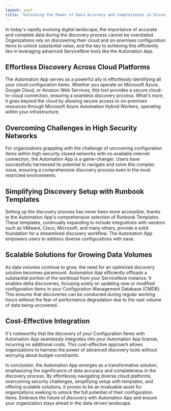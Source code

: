 ```yaml
---
layout: post
title: "Unlocking the Power of Data Accuracy and Completeness in Discovery with Automation App"
---
```


In today's rapidly evolving digital landscape, the importance of accurate and complete data during the discovery process cannot be overstated. Organizations rely on discovering their cloud and on-premises configuration items to unlock substantial value, and the key to achieving this efficiently lies in leveraging advanced ServiceNow tools like the Automation App.

## Effortless Discovery Across Cloud Platforms

The Automation App serves as a powerful ally in effortlessly identifying all your cloud configuration items. Whether you operate on Microsoft Azure, Google Cloud, or Amazon Web Services, this tool provides a secure cloud-to-cloud connection, ensuring a seamless discovery process. What's more, it goes beyond the cloud by allowing secure access to on-premises resources through Microsoft Azure Automation Hybrid Workers, operating within your infrastructure.

## Overcoming Challenges in High Security Networks

For organizations grappling with the challenge of uncovering configuration items within high-security closed networks with no available internet connection, the Automation App is a game-changer. Users have successfully harnessed its potential to navigate and solve this complex issue, ensuring a comprehensive discovery process even in the most restricted environments.

## Simplifying Discovery Setup with Runbook Templates

Setting up the discovery process has never been more accessible, thanks to the Automation App's comprehensive selection of Runbook Templates. These templates, continually expanding to include integrations with vendors such as VMware, Cisco, Microsoft, and many others, provide a solid foundation for a streamlined discovery workflow. The Automation App empowers users to address diverse configurations with ease.

## Scalable Solutions for Growing Data Volumes

As data volumes continue to grow, the need for an optimized discovery solution becomes paramount. Automation App efficiently offloads a substantial portion of the workload from your ServiceNow instance. It enables delta discoveries, focusing solely on updating new or modified configuration items in your Configuration Management Database (CMDB). This ensures that discoveries can be conducted during regular working hours without the fear of performance degradation due to the vast volume of data being uncovered.

## Cost-Effective Integration

It's noteworthy that the discovery of your Configuration Items with Automation App seamlessly integrates into your Automation App license, incurring no additional costs. This cost-effective approach allows organizations to harness the power of advanced discovery tools without worrying about budget constraints.

In conclusion, the Automation App emerges as a transformative solution, emphasizing the significance of data accuracy and completeness in the discovery process. By effortlessly navigating diverse cloud platforms, overcoming security challenges, simplifying setup with templates, and offering scalable solutions, it proves to be an invaluable asset for organizations seeking to unlock the full potential of their configuration items. Embrace the future of discovery with Automation App and ensure your organization stays ahead in the data-driven landscape.